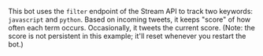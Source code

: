 This bot uses the `filter` endpoint of the Stream API to track two keywords:
`javascript` and `python`. Based on incoming tweets, it keeps "score" of how
often each term occurs. Occasionally, it tweets the current score. (Note: the
score is not persistent in this example; it'll reset whenever you restart the
bot.)
